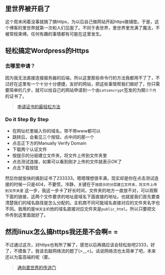 ## 里世界被开启了

这个周末闲着没事就搞了搞https，为以后自己做网站开起https做铺垫。于是，这个博客的里世界就第一次和人们见面了。不同于表世界，里世界里充满了魔法，不被常规束缚。任何有趣的事情都有可能在这里发生。

## 轻松搞定Wordpress的Https

### 去哪里申请？

因为我无法直接连接服务器的后端，所以这里那些命令行的方法我都用不了了，不过好在这里有一个十分十分便捷，友好的网站，把这些事情帮我们做好了，你只需要简单的几步，就可以给自己的网站申请到一个由`Letsencrypt`签发的为期`三个月`的证书了。

>[申请证书的最轻松方法](https://www.sslforfree.com)

### Do it Step By Step

- 在网址栏里输入你的域名，带不带www都可以
- 跳转后，会看见三个按钮，点中间的那一个
- 点击正下方的Manually Verify Domain
- 下载两个认证文件
- 按提示的分层建立文件夹，将文件上传到文件夹里
- 点击测试连接，如果可以看到刚才上传的文件就表示OK了
- 点击下载按钮

然后你就愉快的搞到证书了233333。嗯嗯理想很丰满，现实却是你在点击测试连接的时候一只是404，不要慌，冷静，关键在于`按提示的分层建立文件夹，将文件上传到文件夹里` 这一步，我这一步卡了好长时间，文件夹的地方一直放不对，可以观察下面的链接，这两个文件要求的地址是域名下面直接的地址。也就是我们首先要查清楚我们的域名路径是怎么分配的。主机商不同可能域名直接对应的文件夹名字也不同。我用的是`恒天主机`他的域名直接对应文件夹是`public_html`。所以只要把文件传到这里面就好了。

## 然而linux怎么搞https我还是不会啊= =

不过通过这次，对https也有所了解了，感觉以后再搞应该会轻松些吧2333，好了，不摸鱼了，我该去敲网络流的题了(>﹏<)。话说网络流也太简单了吧，本来还以为蛮高端的呢（雾。

>[通向里世界的传送门](https://shallweitalk.com/)





